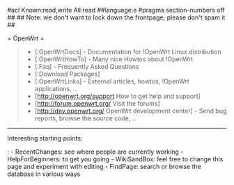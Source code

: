 \#acl Known:read,write All:read \#\#language:e \#pragma section-numbers
off \#\# \#\# Note: we don't want to lock down the frontpage; please
don't spam it \#\#

= OpenWrt =

> -   \[:OpenWrtDocs\] - Documentation for !OpenWrt Linux distribution
> -   \[:OpenWrtHowTo\] - Many nice Howtos about !OpenWrt
> -   \[:Faq\] - Frequently Asked Questions
> -   \[:Download Packages\]
> -   \[:OpenWrtLinks\] - External articles, howtos, !OpenWrt
>     applications, ..
> -   \[<http://openwrt.org/support> How to get help and support\]
> -   \[<http://forum.openwrt.org/> Visit the forums\]
> -   \[<http://dev.openwrt.org/> OpenWrt development center\] - Send
>     bug reports, browse the source code, ..

------------------------------------------------------------------------

Interesting starting points:

:   -   RecentChanges: see where people are currently working
    -   HelpForBeginners: to get you going
    -   WikiSandBox: feel free to change this page and experiment with
        editing
    -   FindPage: search or browse the database in various ways


